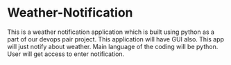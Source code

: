 # Weather-Notification
This is a weather notification application which is built using python as a part of our devops pair project.
This application will have GUI also.
This app will just notify about weather.
Main language of the coding will be python.
User will get access to enter notification.
